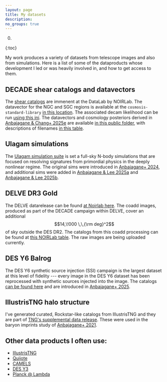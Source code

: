 ```yaml
---
layout: page
title: My datasets
description:
no_groups: true
---
```


0. 
{:toc}

My work produces a variety of datasets from telescope images and also from simulations. Here is a list of some of the dataproducts whose development I led or was heavily involved in, and how to get access to them.


## DECADE shear catalogs and datavectors

The [shear catalogs](https://datalab.noirlab.edu/data-explorer?showTable=delve_dr3.decade_shear) are immenent at the DataLab by NOIRLab. The datavector for the NGC and SGC regions is available at the `cosmosis-standard-library` [in this location](https://github.com/joezuntz/cosmosis-standard-library/tree/main/likelihood/decade). The associated decam likelihood can be run [using this ini](https://github.com/joezuntz/cosmosis-standard-library/blob/main/examples/decam-13k.ini). The datavectors and cosmology posteriors derived in [Anbajagane & Chang+ 2025e]() are available [in this public folder](https://drive.google.com/drive/folders/1hg8m-Zyk87wCI-ajMn5XstGZQ4bWDVUc?usp=sharing), with descriptions of filenames [in this table](../data_release/decade).

## Ulagam simulations

The [Ulagam simulation suite](https://ulagam-simulations.readthedocs.io/) is set a full-sky N-body simulations that are focused on resolving signatures from primordial physics in the deeply nonlinear regime. The original sims were introduced in [Anbajagane+ 2024](https://arxiv.org/abs/2310.02349), and additional sims were added in [Anbajagane & Lee 2025a]() and [Anbajagane & Lee 2025b]().


## DELVE DR3 Gold

The DELVE datarelease can be found [at Noirlab here](https://datalab.noirlab.edu/data/delve). The coadd images, produced as part of the DECADE campaign within DELVE, cover an additional $$14,\!000 \,\,{\rm deg}^2$$ of sky outside the DES DR2. The catalogs from this coadd processing can be found at [this NOIRLab table](https://datalab.noirlab.edu/data-explorer?showTable=delve_dr3.coadd_objects). The raw images are being uploaded currently.


## DES Y6 Balrog

The DES Y6 synthetic source injection (SSI) campaign is the largest dataset at this level of fidelity --- every image in the DES Y6 dataset has been reprocessed with synthetic sources injected into the image. The catalogs [can be found here](https://des.ncsa.illinois.edu/releases/y6a2/Y6balrog) and are introduced in [Anbajagane+ 2025](https://arxiv.org/abs/2501.05683).

## IllustrisTNG halo structure

I've generated curated, Rockstar-like catalogs from IllustrisTNG and they are part of [TNG's supplemental data release](https://www.tng-project.org/data/docs/specifications/#sec5q). These were used in the baryon imprints study of [Anbajagane+ 2021](https://arxiv.org/abs/2109.02713).


## Other data products I often use:

* [IllustrisTNG](https://www.tng-project.org/about/)
* [Quijote](https://quijote-simulations.readthedocs.io/)
* [CAMELS](https://camels.readthedocs.io/)
* [DES Y3](https://des.ncsa.illinois.edu/releases/y3a2)
* [Planck @ Lambda](https://lambda.gsfc.nasa.gov/product/planck/)
